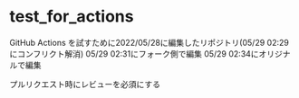 # test_for_actions
GitHub Actions を試すために2022/05/28に編集したリポジトリ(05/29 02:29にコンフリクト解消)
05/29 02:31にフォーク側で編集
05/29 02:34にオリジナルで編集

プルリクエスト時にレビューを必須にする
